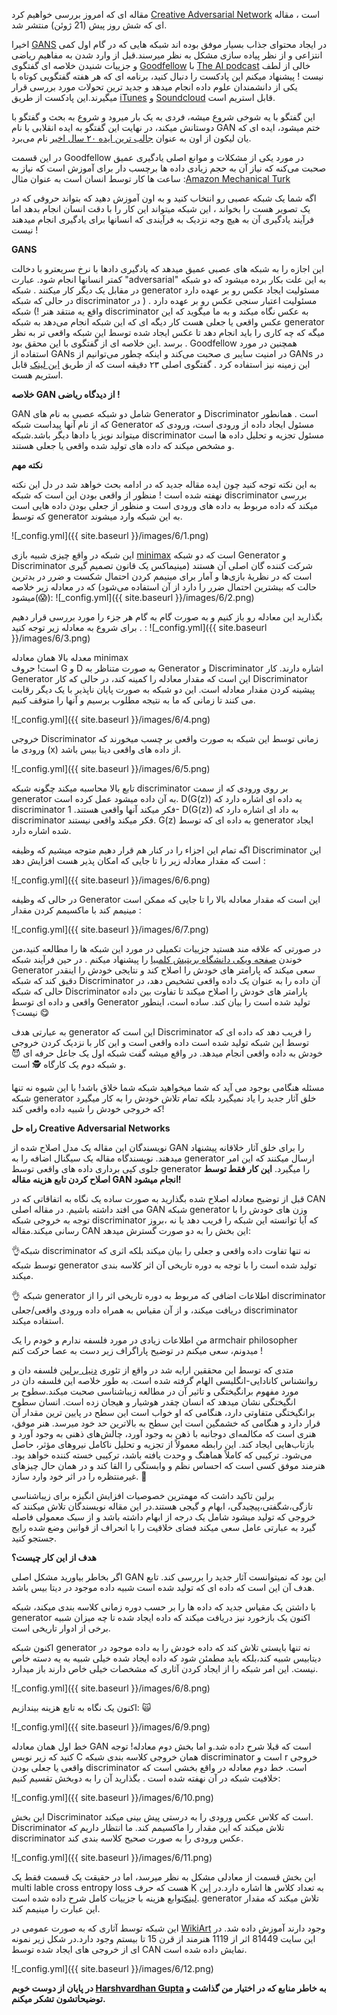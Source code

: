 مقاله ای که امروز بررسی خواهیم کرد [Creative Adversarial Network](https://arxiv.org/abs/1706.07068) است ، مقاله ای که شش روز پیش (21 ژوئن) منتشر شد.

اخیرا  [GANS](https://arxiv.org/abs/1406.2661) در ایجاد محتوای جذاب بسیار موفق بوده اند شبکه هایی که در گام اول کمی انتزاعی و از نظر پیاده سازی مشکل به نظر میرسند.قبل از وارد شدن به مفاهیم ریاضی و جزییات شنیدن خلاصه ای گفتگوی [Goodfellow](https://scholar.google.ca/citations?user=iYN86KEAAAAJ) با [The AI podcast](https://blogs.nvidia.com/blog/2017/06/08/ai-podcast-an-argument-in-a-bar-led-to-the-generative-adversarial-networks-revolutionizing-deep-learning/) خالی از لطف نیست ! پیشنهاد میکنم این پادکست را دنبال کنید، برنامه ای که هر هفته گفتگویی کوتاه با یکی از دانشمندان علوم داده انجام میدهد و جدید ترین تحولات مورد بررسی قرار میگیرند.این پادکست از طریق [iTunes](https://itunes.apple.com/us/podcast/the-ai-podcast/id1186480811?mt=2&adbsc=social_20161220_68874946&adbid=811257941365882882&adbpl=tw&adbpr=61559439) و  [Soundcloud](https://soundcloud.com/theaipodcast) قابل استریم است.

این گفتگو با یه شوخی شروع میشه، فردی به یک بار میرود و شروع به بحث و گفتگو با دوستانش میکند، در نهایت این گفتگو به ایده انقلابی با نام GAN ختم میشود، ایده ای که یان لیکون از اون به عنوان [جالب ترین ایده ۲۰ سال اخیر](https://www.youtube.com/watch?v=IbjF5VjniVE
) نام می‌برد.

در این قسمت Goodfellow در مورد یکی از مشکلات و موانع اصلی یادگیری عمیق صحبت می‌کنه که نیاز آن به حجم زیادی داده ها برچسب دار برای آموزش است که نیاز به ساعت ها کار توسط انسان است به عنوان مثال :[Amazon Mechanical Turk](https://www.mturk.com/mturk/welcome?con=&dom=pscau&src=syndication)


اگه شما یک شبکه عصبی رو انتخاب کنید و به اون آموزش دهید که بتواند حروفی که در یک تصویر هست را بخواند ، این شبکه میتواند این کار را با دقت انسان انجام بدهد اما فرآیند یادگیری آن به هیچ وجه نزدیک به فرآیندی که انسانها برای یادگیری انجام میدهند نیست !

**GANS** 

این اجازه را به شبکه های عصبی عمیق میدهد که یادگیری دادها با نرخ سریعترو با دخالت کمتر انسانها انجام شود.
عبارت "adversarial" به این علت بکار برده میشود که دو شبکه در مقابل یک دیگر کار میکنند . شبکه generator مسئولیت ایجاد عکس رو بر عهده دارد در حالی که شبکه discriminator مسئولیت اعتبار سنجی عکس رو بر عهده دارد . ( در واقع یه منتقد هنر !) شبکه discriminator به عکس نگاه میکند و به ما میگوید که این عکس واقعی یا جعلی هست کار دیگه ای که این شبکه انجام می‌دهد به شبکه generator میگه که چه کاری را باید انجام دهد تا عکس ایجاد شده توسط این شبکه واقعی تر به نظر برسد .این خلاصه ای از گفتگوی با این محقق بود . Goodfellow همچنین در مورد استفاده از GANs در امنیت سایبر ی صحبت می‌کند و اینکه چطور می‌توانیم از GANs در این زمینه نیز استفاده کرد .
گفتگوی اصلی ۲۳ دقیقه است که از طریق [این لینک](https://m.soundcloud.com/theaipodcast/what-are-generative-adversarial-networks-ian-goodfellow-explains) قابل استریم هست.

**خلاصه GAN از دیدگاه ریاضی !**

GAN شامل دو شبکه عصبی به نام های Generator و Discriminator است . همانطور که از نام آنها پیداست شبکه Generator  مسئول ایجاد داده از ورودی است، ورودی که میتواند نویز یا دادها دیگر باشد.شبکه discriminator  مسئول تجزیه و تحلیل داده ها است و مشخص میکند که داده های تولید شده واقعی یا جعلی هستند.

**نکته مهم** 

به این نکته توجه کنید چون ایده مقاله جدید که در ادامه بحث خواهد شد در دل این نکته نهفته شده است ! منظور از واقعی بودن این است که شبکه discriminator  بررسی میکند که داده مربوط به داده های ورودی است و منظور از جعلی بودن داده هایی است که توسط generator به این شبکه وارد میشوند.

![_config.yml]({{ site.baseurl }}/images/6/1.png)
 
این شبکه در واقع چیزی شبیه بازی [minimax](https://en.wikipedia.org/wiki/Minimax_theorem) است که دو شبکه Generator  و Discriminator شرکت کننده گان اصلی آن هستند (مینیماکس یک قانون تصمیم گیری است که در نظریهٔ بازی‌ها و آمار برای مینیمم کردن احتمال شکست و ضرر در بدترین حالت که بیشترین احتمال ضرر را دارد از آن استفاده می‌شود) که در معادله زیر خلاصه میشود(😱):
  ![_config.yml]({{ site.baseurl }}/images/6/2.png)

بگذارید این معادله رو باز کنیم و به صورت گام به گام هر جزء را مورد بررسی قرار دهیم . برای شروع به معادله زیر توجه کنید :
![_config.yml]({{ site.baseurl }}/images/6/3.png)

معدله بالا همان معادله minimax  
است! حروف G  و D به صورت متناظر به Generator و Discriminator  اشاره دارند. کار Generator این است که مقدار معادله را کمینه کند، در حالی که کار Discriminator پیشینه کردن مقدار معادله است. این دو شبکه به صورت پایان ناپذیر با یک دیگر رقابت می کنند تا زمانی که ما به نتیجه مطلوب برسیم و آنها را متوقف کنیم. 

![_config.yml]({{ site.baseurl }}/images/6/4.png)

خروجی Discriminator  زمانی توسط این شبکه به صورت واقعی بر چسب میخورند که ورودی ما (x)  از داده های واقعی دیتا بیس باشد.

![_config.yml]({{ site.baseurl }}/images/6/5.png)


تابع بالا محاسبه میکند چگونه شبکه discriminator  بر روی ورودی که از سمت generator به آن داده میشود عمل کرده است. D(G(z)) یه داده ای اشاره دارد که discriminator  فکر میکند آنها واقعی هستند. 1- D(G(z)) به داد ای اشاره دارد که discriminator فکر میکند واقعی نیستند. G(z) به داده ای که توسط generator ایجاد شده اشاره دارد.

اگه تمام این اجزاء را در کنار هم قرار دهیم متوجه میشیم که وظیفه Discriminator  این است که مقدار معادله زیر را تا جایی که امکان پذیر هست افزایش دهد :

![_config.yml]({{ site.baseurl }}/images/6/6.png)

در حالی که وظیفه Generator این است که  مقدار معادله بالا را تا جایی که ممکن است مینیمم کند با ماکسیمم کردن مقدار :

![_config.yml]({{ site.baseurl }}/images/6/7.png)

در صورتی که علاقه مند هستید جزییات تکمیلی در مورد این شبکه ها را مطالعه کنید،من خوندن [صفحه ویکی دانشگاه بریتیش کلمبیا](http://wiki.ubc.ca/Course:CPSC522/Generative_Adversarial_Networks) را پیشنهاد میکنم . در حین فرآیند شبکه Generator  سعی میکند که پارامتر های خودش را اصلاح کند و نتایجی خودش را اینقدر دقیق کند که شبکه Discriminator  آن داده را به عنوان یک داده واقعی تشخیص دهد، در حالی که شبکه Discriminator  پارامتر های خودش را اصلاح میکند تا تفاوت بین داده واقعی و داده ای توسط Generator  تولید شده است را بیان کند. ساده است، اینطور نیست؟ 😋

به عبارتی هدف generator  این است که Discriminator  را فریب دهد که داده ای که توسط این شبکه تولید شده است داده واقعی است و این کار با نزدیک کردن خروجی خودش به داده واقعی انجام میدهد. در واقع میشه گفت شبکه اول یک جاعل حرفه ای 😈 و شبکه دوم یک کارگاه 🕵️ است.

مسئله هنگامی بوجود می آید که شما میخواهید شبکه شما خلاق باشد! با این شیوه نه تنها شبکه generator  خلق آثار جدید را یاد نمیگیرد بلکه تمام تلاش خودش را به کار میگیرد که خروجی خودش را شبیه داده واقعی کند!

**راه حل Creative Adversarial Networks**

نویسندگان این مقاله یک مدل اصلاح شده از GAN را برای خلق آثار خلاقانه پیشنهاد میدهند. نویسندگاه مقاله یک سیگنال اضافه را به generator  ارسال میکنند که این امر جلوی کپی برداری داده های واقعی توسط generator  را میگیرد. **این کار فقط توسط اصلاح کردن تابع هزینه مقاله GAN انجام میشود!**

قبل از توضیح معادله اصلاح شده بگذارید به صورت ساده یک نگاه به اتفاقاتی که در CAN می افتد داشته باشیم. در مقاله اصلی GAN شبکه generator  وزن های خودش را با توجه به خروجی شبکه discriminator که آیا توانسته این شبکه را فریب دهد یا نه ،بروز رسانی میکند.مقاله CAN  این بخش را به دو صورت گسترش میدهد:

👌شبکه discriminator نه تنها تفاوت داده واقعی و جعلی را بیان میکند بلکه اثری که توسط شبکه generator تولید شده است را با توجه به دوره تاریخی آن اثر کلاسه بندی میکند.

👌 شبکه generator  اطلاعات اضافی که مربوط به دوره تاریخی اثر را از discriminator دریافت میکند، و از آن مقیاس به همراه  داده ورودی واقعی/جعلی discriminator استفاده میکند.

من اطلاعات زیادی در مورد فلسفه ندارم و خودم را یک armchair philosopher میدونم، سعی میکنم در توضیح پاراگراف زیر دست به عصا حرکت کنم !

متدی که توسط این محققین ارایه شد در واقع از تئوری [دنیل برلین](https://en.wikipedia.org/wiki/Daniel_Berlyne) فلسفه دان و روانشناس کانادایی-انگلیسی الهام گرفته شده است. به طور خلاصه این فلسفه دان در مورد مفهوم برانگیختگی و تاثیر آن در مطالعه زیباشناسی صحبت میکند.سطوح بر انگیختگی نشان میدهد که انسان چقدر هوشیار و هیجان زده است. انسان سطوح برانگیختگی متفاوتی دارد، هنگامی که او خواب است این سطح در پایین ترین مقدار آن قرار دارد و هنگامی که خشمگین است این سطح به بالاترین حد خود میرسد. هنر موفق، هنری است که مکالمه‌ای دوجانبه با ذهن به وجود آورد، چالش‌های ذهنی به وجود آورد و بازتاب‌هایی ایجاد کند. این رابطه معمولاً از تجزیه و تحلیل ناکامل نیروهای مؤثر، حاصل می‌شود. ترکیبی که کاملاً هماهنگ و وحدت یافته باشد، ترکیبی خسته کننده خواهد بود. هنرمند موفق کسی است که احساس نظم و وابستگی را القا کند و در همان حال چیزهای غیرمنتظره را در اثر خود وارد سازد. 🤒

برلین تاکید داشت که مهمترین خصوصیات افزایش انگیزه برای زیباشناسی تازگی،شگفتی،پیچیدگی، ابهام و گیجی هستند.در این مقاله نویسندگان تلاش میکنند  که خروجی که تولید میشود شامل یک درجه از ابهام  داشته باشد و از سبک معمولی فاصله گیرد به عبارتی عامل سعی میکند فضای خلاقیت را با انحراف از قوانین وضع شده رایج جستجو کنید.

**هدف از این کار چیست؟**

اگر بخاطر بیاورید مشکل اصلی GAN این بود که نمیتوانست آثار جدید را بررسی کند. تابع هدف آن این است که داده ای که تولید شده است شبیه داده موجود در دیتا بیس باشد.

با داشتن یک مقیاس جدید که داده ها را بر حسب دوره زمانی کلاسه بندی میکند، شبکه generator  اکنون یک بازخورد نیز دریافت میکند که داده ایجاد شده تا چه میزان شبیه برخی از ادوار تاریخی است.

اکنون شبکه generator  نه تنها بایستی تلاش کند که داده خودش را به داده موجود در دیتابیس شبیه کند،بلکه باید مطمئن شود که داده ایجاد شده خیلی شبیه به یه دسته خاص نیست. این امر شبکه را از ایجاد کردن آثاری که مشخصات خیلی خاص دارند باز میدارد.

![_config.yml]({{ site.baseurl }}/images/6/8.png)

اکنون یک نگاه به تابع هزینه بیندازیم: 🙀

![_config.yml]({{ site.baseurl }}/images/6/9.png)


خط اول همان معادله GAN است که قبلا شرح داده شد.و اما بخش دوم معادله! توجه کنید که زیر نویس C همان خروجی کلاسه بندی شبکه  discriminator است و r  خروجی واقعی یا جعلی بودن discriminator است. خط دوم معادله در واقع بخشی است که خلافیت شبکه در آن نهفته شده است . بگذارید آن را به دوبخش تقسیم کنیم: 

![_config.yml]({{ site.baseurl }}/images/6/10.png)
 
این بخش Discriminator  است که کلاس عکس ورودی را به درستی پیش بینی میکند. Discriminator  تلاش میکند که این مقدار را ماکسیمم کند. ما انتظار داریم که discriminator  عکس ورودی را به صورت صحیح کلاسه بندی کند. 

![_config.yml]({{ site.baseurl }}/images/6/11.png) 

این بخش قسمت از معادلی مشکل به نظر میرسد، اما در حقیقت یک قسمت فقط یک multi lable cross entropy loss هست که حرف K به تعداد کلاس ها اشاره دارد.در [این لینک](http://christopher5106.github.io/deep/learning/2016/09/16/about-loss-functions-multinomial-logistic-logarithm-cross-entropy-square-errors-euclidian-absolute-frobenius-hinge.html)توابع هزینه با جزییات کامل شرح داده شده است. generator  تلاش میکند که مقدار این عبارت را مینیمم کند. 

این شبکه توسط آثاری که به صورت عمومی در [WikiArt](https://www.wikiart.org/) وجود دارند آموزش داده شد. در این سایت 81449 اثر از 1119 هنرمند از قرن 15 تا بیستم وجود دارد.در شکل زیر نمونه ای از خروجی های ایجاد شده توسط CAN نمایش داده شده است.

![_config.yml]({{ site.baseurl }}/images/6/12.png)

**در پایان از دوست خوبم [Harshvardhan Gupta](https://twitter.com/hackernoon) به خاطر منابع که در اختیار من گذاشت و توضیحاتشون تشکر میکنم.**
